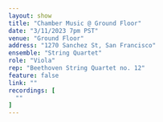 ```yaml
---
layout: show
title: "Chamber Music @ Ground Floor"
date: "3/11/2023 7pm PST"
venue: "Ground Floor"
address: "1270 Sanchez St, San Francisco"
ensemble: "String Quartet"
role: "Viola"
rep: "Beethoven String Quartet no. 12"
feature: false
link: ""
recordings: [
  ""
]
---
```

